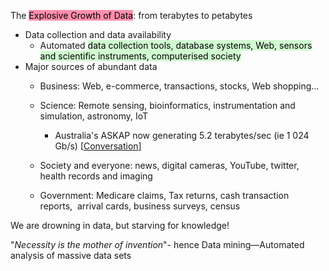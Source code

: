 The <mark style="background: #FF5582A6;">Explosive Growth of Data</mark>: from terabytes to petabytes

-   Data collection and data availability
    -   Automated <mark style="background: #BBFABBA6;">data collection tools, database systems, Web, sensors and scientific instruments, computerised society</mark>
-   Major sources of abundant data
    -   Business: Web, e-commerce, transactions, stocks, Web shopping…
    -   Science: Remote sensing, bioinformatics, instrumentation and simulation, astronomy, IoT
        -   Australia's ASKAP now generating 5.2 terabytes/sec (ie 1 024 Gb/s) [[Conversation](http://theconversation.com/the-australian-square-kilometre-array-pathfinder-finally-hits-the-big-data-highway-71217)]
    -   Society and everyone: news, digital cameras, YouTube, twitter, health records and imaging  
        
    -   Government: Medicare claims, Tax returns, cash transaction reports,  arrival cards, business surveys, census

We are drowning in data, but starving for knowledge!

"_Necessity is the mother of invention_"- hence Data mining—Automated analysis of massive data sets